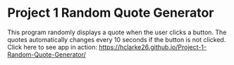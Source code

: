 # Project 1 Random Quote Generator
 
This program randomly displays a quote when the user clicks a button. The quotes automatically changes every 10 seconds if the button is not clicked. Click here to see app in action: https://hclarke26.github.io/Project-1-Random-Quote-Generator/
